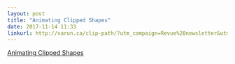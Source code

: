 ```yaml
---
layout: post
title: "Animating Clipped Shapes"
date: 2017-11-14 11:33
linkurl: http://varun.ca/clip-path/?utm_campaign=Revue%20newsletter&utm_medium=Newsletter&utm_source=CSS%20Animation%20Weekly
---
```


[Animating Clipped Shapes](http://varun.ca/clip-path/?utm_campaign=Revue%20newsletter&utm_medium=Newsletter&utm_source=CSS%20Animation%20Weekly)

> 